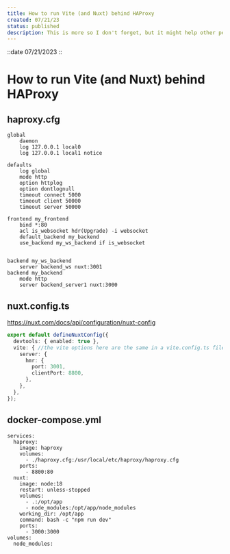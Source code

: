 ```yaml
---
title: How to run Vite (and Nuxt) behind HAProxy
created: 07/21/23
status: published
description: This is more so I don't forget, but it might help other people
---
```


::date
07/21/2023
::

# How to run Vite (and Nuxt) behind HAProxy

## haproxy.cfg

```text
global
    daemon
    log 127.0.0.1 local0
    log 127.0.0.1 local1 notice

defaults
    log global
    mode http
    option httplog
    option dontlognull
    timeout connect 5000
    timeout client 50000
    timeout server 50000

frontend my_frontend
    bind *:80
    acl is_websocket hdr(Upgrade) -i websocket
    default_backend my_backend
    use_backend my_ws_backend if is_websocket


backend my_ws_backend
    server backend_ws nuxt:3001
backend my_backend
    mode http
    server backend_server1 nuxt:3000
```

## nuxt.config.ts

<https://nuxt.com/docs/api/configuration/nuxt-config>

```typescript
export default defineNuxtConfig({
  devtools: { enabled: true },
  vite: { //the vite options here are the same in a vite.config.ts file
    server: {
      hmr: {
        port: 3001,
        clientPort: 8800,
      },
    },
  },
});
```

## docker-compose.yml

```text
services:
  haproxy:
    image: haproxy
    volumes:
      - ./haproxy.cfg:/usr/local/etc/haproxy/haproxy.cfg
    ports:
      - 8800:80
  nuxt:
    image: node:18
    restart: unless-stopped
    volumes:
      - .:/opt/app
      - node_modules:/opt/app/node_modules
    working_dir: /opt/app
    command: bash -c "npm run dev"
    ports:
      - 3000:3000
volumes:
  node_modules:
```

